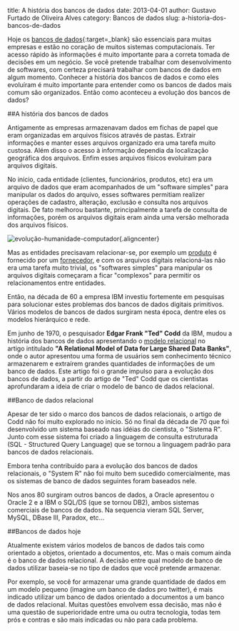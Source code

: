 title: A história dos bancos de dados
date: 2013-04-01
author: Gustavo Furtado de Oliveira Alves
category: Bancos de dados
slug: a-historia-dos-bancos-de-dados

Hoje os [bancos de
dados](http://www.dicasdeprogramacao.com.br/o-que-e-um-banco-de-dados/ "O que é um Banco de Dados?"){:target=\_blank}
são essenciais para muitas empresas e estão no coração de muitos
sistemas computacionais. Ter acesso rápido às informações é muito
importante para a correta tomada de decisões em um negócio. Se você
pretende trabalhar com desenvolvimento de softwares, com certeza
precisará trabalhar com bancos de dados em algum momento. Conhecer a
história dos bancos de dados e como eles evoluíram é muito importante
para entender como os bancos de dados mais comum são organizados. Então
como aconteceu a evolução dos bancos de dados?

##A história dos bancos de dados

Antigamente as empresas armazenavam dados em fichas de papel que eram
organizadas em arquivos físicos através de pastas. Extrair informações e
manter esses arquivos organizado era uma tarefa muito custosa. Além
disso o acesso à informação dependia da localização geográfica dos
arquivos. Enfim esses arquivos físicos evoluíram para arquivos digitais.

No início, cada entidade (clientes, funcionários, produtos, etc) era um
arquivo de dados que eram acompanhados de um "software simples" para
manipular os dados do arquivo, esses softwares permitiam realizer
operações de cadastro, alteração, exclusão e consulta nos arquivos
digitais. De fato melhorou bastante, principalmente a tarefa de consulta
de informações, porém os arquivos digitais eram ainda uma versão
melhorada dos arquivos físicos.

![evolução-humanidade-computador](/images/a-historia-dos-bancos-de-dados/evolução-humanidade-computador.jpg){.aligncenter}

Mas as entidades precisavam relacionar-se, por exemplo um <span
style="text-decoration: underline;">produto</span> é fornecido por
um <span style="text-decoration: underline;">fornecedor</span>, e com os
arquivos digitais relacioná-las não era uma tarefa muito trivial, os
"softwares simples" para manipular os arquivos digitais começaram a
ficar "complexos" para permitir os relacionamentos entre
entidades.

Então, na década de 60 a empresa IBM investiu fortemente em
pesquisas para solucionar estes problemas dos bancos de dados digitais
primitivos. Vários modelos de bancos de dados surgiram nesta época,
dentre eles os modelos hierárquico e rede.

Em junho de 1970, o pesquisador **Edgar Frank "Ted" Codd** da IBM, mudou
a história dos bancos de dados apresentando o <span
style="text-decoration: underline;">modelo relacional</span> no
artigo intitulado **"A Relational Model of Data for Large Shared Data
Banks"**, onde o autor apresentou uma forma de usuários sem conhecimento
técnico armazenarem e extraírem grandes quantidades de informações de um
banco de dados. Este artigo foi o grande impulso para a evolução dos
bancos de dados, a partir do artigo de "Ted" Codd que os cientistas
aprofundaram a ideia de criar o modelo de banco de dados relacional.

##Banco de dados relacional

Apesar de ter sido o marco dos bancos de dados relacionais, o artigo de
Codd não foi muito explorado no início. Só no final da década de 70 que
foi desenvolvido um sistema baseado nas idéias do cientista, o "Sistema
R". Junto com esse sistema foi criado a linguagem de consulta
estruturada (SQL - Structured Query Language) que se tornou a linguagem
padrão para bancos de dados relacionais.

Embora tenha contribuído para a
evolução dos bancos de dados relacionais, o "System R" não foi muito bem
sucedido comercialmente, mas os sistemas de banco de dados seguintes
foram baseados nele.

Nos anos 80 surgiram outros bancos de dados, a Oracle apresentou o
Oracle 2 e a IBM o SQL/DS (que se tornou DB2), ambos sistemas comerciais
de bancos de dados. Na sequencia vieram SQL Server, MySQL, DBase III,
Paradox, etc...

##Bancos de dados hoje

Atualmente existem vários modelos de bancos de dados tais como orientado
a objetos, orientado a documentos, etc. Mas o mais comum ainda é o banco
de dados relacional. A decisão entre qual modelo de banco de dados
utilizar baseia-se no tipo de dados que você pretende armazenar.

Por exemplo, se você for armazenar uma grande quantidade de dados em um
modelo pequeno (imagine um banco de dados pro twitter), é mais indicado
utilizar um banco de dados orientado a documentos a um banco de dados
relacional. Muitas questões envolvem essa decisão, mas não é uma questão
de superioridade entre uma ou outra tecnologia, todas tem prós e contras
e são mais indicadas ou não para cada problema.
